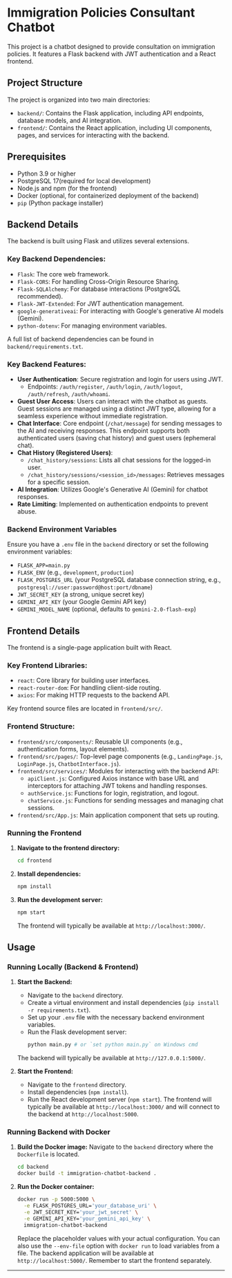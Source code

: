 # Immigration Policies Consultant Chatbot

This project is a chatbot designed to provide consultation on immigration policies. It features a Flask backend with JWT authentication and a React frontend.

## Project Structure

The project is organized into two main directories:

- `backend/`: Contains the Flask application, including API endpoints, database models, and AI integration.
- `frontend/`: Contains the React application, including UI components, pages, and services for interacting with the backend.

## Prerequisites

- Python 3.9 or higher
- PostgreSQL 17(required for local development)
- Node.js and npm (for the frontend)
- Docker (optional, for containerized deployment of the backend)
- `pip` (Python package installer)

## Backend Details

The backend is built using Flask and utilizes several extensions.

### Key Backend Dependencies:

- `Flask`: The core web framework.
- `Flask-CORS`: For handling Cross-Origin Resource Sharing.
- `Flask-SQLAlchemy`: For database interactions (PostgreSQL recommended).
- `Flask-JWT-Extended`: For JWT authentication management.
- `google-generativeai`: For interacting with Google's generative AI models (Gemini).
- `python-dotenv`: For managing environment variables.

A full list of backend dependencies can be found in `backend/requirements.txt`.

### Key Backend Features:

- **User Authentication**: Secure registration and login for users using JWT.
    - Endpoints: `/auth/register`, `/auth/login`, `/auth/logout`, `/auth/refresh`, `/auth/whoami`.
- **Guest User Access**: Users can interact with the chatbot as guests. Guest sessions are managed using a distinct JWT type, allowing for a seamless experience without immediate registration.
- **Chat Interface**: Core endpoint (`/chat/message`) for sending messages to the AI and receiving responses. This endpoint supports both authenticated users (saving chat history) and guest users (ephemeral chat).
- **Chat History (Registered Users)**:
    - `/chat_history/sessions`: Lists all chat sessions for the logged-in user.
    - `/chat_history/sessions/<session_id>/messages`: Retrieves messages for a specific session.
- **AI Integration**: Utilizes Google's Generative AI (Gemini) for chatbot responses.
- **Rate Limiting**: Implemented on authentication endpoints to prevent abuse.

### Backend Environment Variables

Ensure you have a `.env` file in the `backend` directory or set the following environment variables:

- `FLASK_APP=main.py`
- `FLASK_ENV` (e.g., `development`, `production`)
- `FLASK_POSTGRES_URL` (your PostgreSQL database connection string, e.g., `postgresql://user:password@host:port/dbname`)
- `JWT_SECRET_KEY` (a strong, unique secret key)
- `GEMINI_API_KEY` (your Google Gemini API key)
- `GEMINI_MODEL_NAME` (optional, defaults to `gemini-2.0-flash-exp`)

## Frontend Details

The frontend is a single-page application built with React.

### Key Frontend Libraries:

- `react`: Core library for building user interfaces.
- `react-router-dom`: For handling client-side routing.
- `axios`: For making HTTP requests to the backend API.

Key frontend source files are located in `frontend/src/`.

### Frontend Structure:

- `frontend/src/components/`: Reusable UI components (e.g., authentication forms, layout elements).
- `frontend/src/pages/`: Top-level page components (e.g., `LandingPage.js`, `LoginPage.js`, `ChatbotInterface.js`).
- `frontend/src/services/`: Modules for interacting with the backend API:
    - `apiClient.js`: Configured Axios instance with base URL and interceptors for attaching JWT tokens and handling responses.
    - `authService.js`: Functions for login, registration, and logout.
    - `chatService.js`: Functions for sending messages and managing chat sessions.
- `frontend/src/App.js`: Main application component that sets up routing.

### Running the Frontend

1.  **Navigate to the frontend directory:**
    ```bash
    cd frontend
    ```
2.  **Install dependencies:**
    ```bash
    npm install
    ```
3.  **Run the development server:**
    ```bash
    npm start
    ```
    The frontend will typically be available at `http://localhost:3000/`.

## Usage

### Running Locally (Backend & Frontend)

1.  **Start the Backend:**
    - Navigate to the `backend` directory.
    - Create a virtual environment and install dependencies (`pip install -r requirements.txt`).
    - Set up your `.env` file with the necessary backend environment variables.
    - Run the Flask development server:
        ```bash
        python main.py # or `set python main.py` on Windows cmd
        ```
    The backend will typically be available at `http://127.0.0.1:5000/`.

2.  **Start the Frontend:**
    - Navigate to the `frontend` directory.
    - Install dependencies (`npm install`).
    - Run the React development server (`npm start`).
    The frontend will typically be available at `http://localhost:3000/` and will connect to the backend at `http://localhost:5000`.

### Running Backend with Docker

1.  **Build the Docker image:**
    Navigate to the `backend` directory where the `Dockerfile` is located.
    ```bash
    cd backend
    docker build -t immigration-chatbot-backend .
    ```

2.  **Run the Docker container:**
    ```bash
    docker run -p 5000:5000 \
      -e FLASK_POSTGRES_URL='your_database_uri' \
      -e JWT_SECRET_KEY='your_jwt_secret' \
      -e GEMINI_API_KEY='your_gemini_api_key' \
      immigration-chatbot-backend
    ```
    Replace the placeholder values with your actual configuration. You can also use the `--env-file` option with `docker run` to load variables from a file.
    The backend application will be available at `http://localhost:5000/`. Remember to start the frontend separately.

---